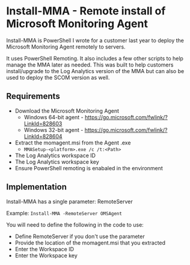 # Install-MMA - Remote install of Microsoft Monitoring Agent  

Install-MMA is PowerShell I wrote for a customer last year to deploy the Microsoft Monitoring Agent remotely to servers.

It uses PowerShell Remoting. It also includes a few other scripts to help manage the MMA later as needed. This was built to help customers install/upgrade to the Log Analytics version of the MMA but can also be used to deploy the SCOM version as well.

## Requirements

- Download the Microsoft Monitoring Agent
  - Windows 64-bit agent - https://go.microsoft.com/fwlink/?LinkId=828603
  - Windows 32-bit agent - https://go.microsoft.com/fwlink/?LinkId=828604
- Extract the momagent.msi from the Agent .exe
  - `MMASetup-<platform>.exe /c /t:<Path>`
- The Log Analytics workspace ID
- The Log Analytics workspace key
- Ensure PowerShell remoting is enabaled in the environment

## Implementation

Install-MMA has a single parameter: RemoteServer

Example: `Install-MMA -RemoteServer OMSAgent`

You will need to define the following in the code to use:

- Define RemoteServer if you don't use the parameter
- Provide the location of the momagent.msi that you extracted
- Enter the Workspace ID
- Enter the Workspace key